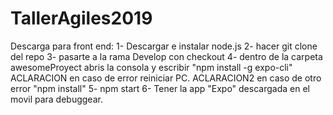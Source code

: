 # TallerAgiles2019

Descarga para front end:
1- Descargar e instalar node.js
2- hacer git clone del repo
3- pasarte a la rama Develop con checkout
4- dentro de la carpeta awesomeProyect abris la consola y escribir "npm install -g expo-cli"
ACLARACION en caso de error reiniciar PC.
ACLARACION2 en caso de otro error "npm install"
5- npm start
6- Tener la app "Expo" descargada en el movil para debuggear.